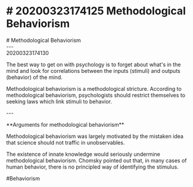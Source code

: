 # \# 20200323174125 Methodological Behaviorism

\# Methodological Behaviorism\
\-\--\
20200323174130

The best way to get on with psychology is to forget about what\'s in the mind and look for correlations between the inputs (stimuli) and outputs (behavior) of the mind.

Methodological behaviorism is a methodological stricture. According to methodological behaviorism, psychologists should restrict themselves to seeking laws which link stimuli to behavior.

\-\--

\*\*Arguments for methodological behaviorism\*\*

Methodological behaviorism was largely motivated by the mistaken idea that science should not traffic in unobservables.

The existence of innate knowledge would seriously undermine methodological behaviorism. Chomsky pointed out that, in many cases of human behavior, there is no principled way of identifying the stimulus.

\#Behaviorism
